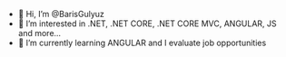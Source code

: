 - 👋 Hi, I’m @BarisGulyuz
- 👀 I’m interested in .NET, .NET CORE, .NET CORE MVC, ANGULAR, JS and more...
- 🌱 I’m currently learning ANGULAR and 
I evaluate job opportunities


